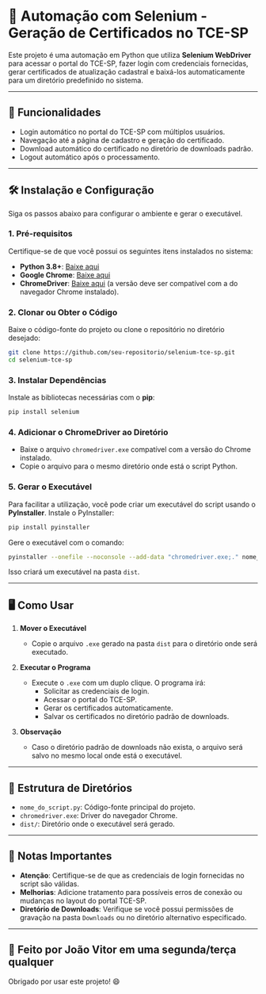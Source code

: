 
# 🐍 Automação com Selenium - Geração de Certificados no TCE-SP

Este projeto é uma automação em Python que utiliza **Selenium WebDriver** para acessar o portal do TCE-SP, fazer login com credenciais fornecidas, gerar certificados de atualização cadastral e baixá-los automaticamente para um diretório predefinido no sistema.

---

## 🚀 Funcionalidades

- Login automático no portal do TCE-SP com múltiplos usuários.
- Navegação até a página de cadastro e geração do certificado.
- Download automático do certificado no diretório de downloads padrão.
- Logout automático após o processamento.

---

## 🛠️ Instalação e Configuração

Siga os passos abaixo para configurar o ambiente e gerar o executável.

### 1. **Pré-requisitos**

Certifique-se de que você possui os seguintes itens instalados no sistema:

- **Python 3.8+**: [Baixe aqui](https://www.python.org/downloads/)
- **Google Chrome**: [Baixe aqui](https://www.google.com/intl/pt-BR/chrome/)
- **ChromeDriver**: [Baixe aqui](https://chromedriver.chromium.org/downloads) (a versão deve ser compatível com a do navegador Chrome instalado).

### 2. **Clonar ou Obter o Código**

Baixe o código-fonte do projeto ou clone o repositório no diretório desejado:

```bash
git clone https://github.com/seu-repositorio/selenium-tce-sp.git
cd selenium-tce-sp
```

### 3. **Instalar Dependências**

Instale as bibliotecas necessárias com o **pip**:

```bash
pip install selenium
```

### 4. **Adicionar o ChromeDriver ao Diretório**

- Baixe o arquivo `chromedriver.exe` compatível com a versão do Chrome instalado.
- Copie o arquivo para o mesmo diretório onde está o script Python.

### 5. **Gerar o Executável**

Para facilitar a utilização, você pode criar um executável do script usando o **PyInstaller**. Instale o PyInstaller:

```bash
pip install pyinstaller
```

Gere o executável com o comando:

```bash
pyinstaller --onefile --noconsole --add-data "chromedriver.exe;." nome_do_script.py
```

Isso criará um executável na pasta `dist`.

---

## 🖥️ Como Usar

1. **Mover o Executável**
   - Copie o arquivo `.exe` gerado na pasta `dist` para o diretório onde será executado.

2. **Executar o Programa**
   - Execute o `.exe` com um duplo clique. O programa irá:
     - Solicitar as credenciais de login.
     - Acessar o portal do TCE-SP.
     - Gerar os certificados automaticamente.
     - Salvar os certificados no diretório padrão de downloads.

3. **Observação**
   - Caso o diretório padrão de downloads não exista, o arquivo será salvo no mesmo local onde está o executável.

---

## 📂 Estrutura de Diretórios

- `nome_do_script.py`: Código-fonte principal do projeto.
- `chromedriver.exe`: Driver do navegador Chrome.
- `dist/`: Diretório onde o executável será gerado.

---

## 📝 Notas Importantes

- **Atenção**: Certifique-se de que as credenciais de login fornecidas no script são válidas.
- **Melhorias**: Adicione tratamento para possíveis erros de conexão ou mudanças no layout do portal TCE-SP.
- **Diretório de Downloads**: Verifique se você possui permissões de gravação na pasta `Downloads` ou no diretório alternativo especificado.

---

## 📅 Feito por João Vitor em uma segunda/terça qualquer

Obrigado por usar este projeto! 😄

